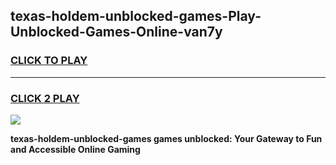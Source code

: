
## texas-holdem-unblocked-games-Play-Unblocked-Games-Online-van7y
<h3>
<a href="https://premium76.site?title=texas-holdem-unblocked-games&ref=24A">CLICK TO PLAY</a></h3>
<hr>

<h3>
<a href="https://premium76.site?title=texas-holdem-unblocked-games&ref=24A">CLICK 2 PLAY</a>
  
</h3>

<a href="https://premium76.site?title=texas-holdem-unblocked-games&ref=24A"><img src="https://clearcache.store/games.png"></a>


**texas-holdem-unblocked-games games unblocked: Your Gateway to Fun and Accessible Online Gaming**
